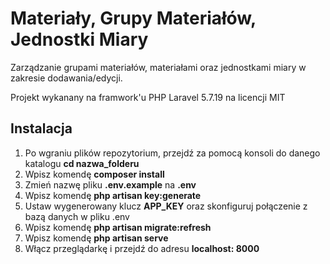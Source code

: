# Materiały, Grupy Materiałów, Jednostki Miary

<p>Zarządzanie grupami materiałów, materiałami oraz jednostkami miary w zakresie dodawania/edycji.</p>
<p>Projekt wykanany na framwork'u PHP Laravel 5.7.19 na licencji MIT</p>

## Instalacja

<ol>
    <li>Po wgraniu plików repozytorium, przejdź za pomocą konsoli do danego katalogu <b>cd nazwa_folderu</b></li>
    <li>Wpisz komendę <b>composer install</b></li>
    <li>Zmień nazwę pliku <b>.env.example</b> na <b>.env</b></li>
    <li>Wpisz komendę <b>php artisan key:generate</b></li>
    <li>Ustaw wygenerowany klucz <b>APP_KEY</b> oraz skonfiguruj połączenie z bazą danych w pliku .env </li>
    <li>Wpisz komendę <b>php artisan migrate:refresh</b></li>
    <li>Wpisz komendę <b>php artisan serve</b></li>
    <li>Włącz przeglądarkę i przejdź do adresu <b>localhost: 8000</b></li>
</ol>

